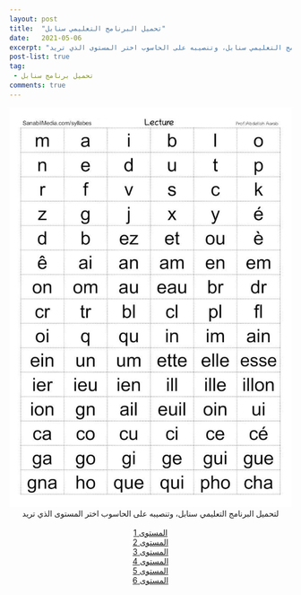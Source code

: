 ```yaml
---
layout: post
title:  "تحميل البرنامج التعليمي سنابل"
date:   2021-05-06
excerpt: "لتحميل البرنامج التعليمي سنابل، وتنصيبه على الحاسوب اختر المستوى الذي تريد"
post-list: true
tag:
 - تحميل برنامج سنابل
comments: true
---
```

<center>
	<img src="/assets/img/tableau-de-lecture_syllabes_sanabilmedia.jpg" alt="Tableau de lecture syllabique" >
<br>	
	لتحميل البرنامج التعليمي سنابل، وتنصيبه على الحاسوب اختر المستوى الذي تريد
<br><br>
<div markdown="0"><a href="https://drive.google.com/u/0/uc?id=1CQ30aLz3QeiJO9qY0PXWv58rE0iqEeqM&export=download" class="btn btn-primary">المستوى 1</a></div>
<div markdown="0"><a href="https://drive.google.com/u/0/uc?id=1ZNG8RjQc_SKMLTiBEeSmG2L1RGalHuCO&export=download" class="btn btn-danger">المستوى 2</a></div>
<div markdown="0"><a href="https://drive.google.com/u/0/uc?id=1cU5U-Vjr3YsaA3Oxp59bItnT31Y7tu31&export=download" class="btn btn-warning">المستوى 3</a></div>
<div markdown="0"><a href="https://drive.google.com/u/0/uc?id=17X7WOhzYvsQQrfIbvM8CNz76Vxxxu6de&export=download" class="btn btn-info">المستوى 4</a></div>
<div markdown="0"><a href="https://drive.google.com/u/0/uc?id=1zSJ01ADwKgCQD9VGl87dsmbToKvAaXQ5&export=download" class="btn btn-success">المستوى 5</a></div>
<div markdown="0"><a href="https://drive.google.com/u/0/uc?id=1YDCXgy6ZhH66cHD5oGZ2ecNmxZJt78h-&export=download" class="btn btn-surprise">المستوى 6</a></div>

</center>
     

